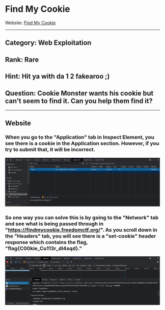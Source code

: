 # Find My Cookie

Website: [Find My Cookie](https://findmycookie.freedomctf.org/)

---

## Category: Web Exploitation

## Rank: Rare

## Hint: Hit ya with da 1 2 fakearoo ;)

## Question: Cookie Monster wants his cookie but can't seem to find it. Can you help them find it?

---

## Website

### When you go to the "Application" tab in Inspect Element, you see there is a cookie in the Application section. However, if you try to submit that, it will be incorrect.

!['Application'](./Application.jpg)

### So one way you can solve this is by going to the "Network" tab and see what is being passed through in "https://findmycookie.freedomctf.org/". As you scroll down in the "Headers" tab, you will see there is a "set-cookie" header response which contains the flag, "flag{C00kie_Cu113r_dl4sqd}."

!['Flag'](./Flag.jpg)
